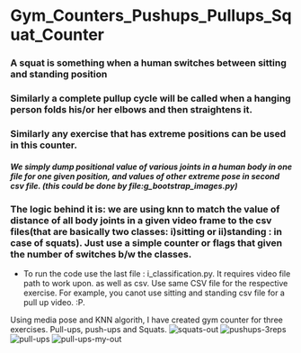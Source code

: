 # Gym_Counters_Pushups_Pullups_Squat_Counter
### A squat is something when a human switches between sitting and standing position
### Similarly a complete pullup cycle will be called when a hanging person folds his/or her elbows and then straightens it.
### Similarly any exercise that has extreme positions can be used in this counter.
##### We simply dump positional value of various joints in a human body in one file for one given position, and values of other extreme pose in second csv file. (this could be done by file:g_bootstrap_images.py)

### The logic behind it is: we are using knn to match the value of distance of all body joints in a given video frame to the csv files(that are basically two classes: i)sitting or ii)standing : in case of squats). Just use a simple counter or flags that given the number of switches b/w the classes.
- To run the code use the last file : i_classification.py. It requires video file path to work upon. as well as csv. Use same CSV file for the respective exercise. For example, you canot use sitting and standing csv file for a pull up video. :P.


Using media pose and KNN algorith, I have created gym counter for three exercises. Pull-ups, push-ups and Squats. 
![squats-out](https://user-images.githubusercontent.com/96057833/209930146-daec351c-a81c-42ea-b29b-4595b11c798f.gif)
![pushups-3reps](https://user-images.githubusercontent.com/96057833/209930511-759a92c5-4e7a-49ad-946e-415192a80c38.gif)
![pull-ups](https://user-images.githubusercontent.com/96057833/209931113-c173df2f-42f4-4049-8a78-c388b2200191.gif)
![pull-ups-my-out](https://user-images.githubusercontent.com/96057833/209931641-83d0dad1-99ea-4bd4-8bb6-3248e9583975.gif)
